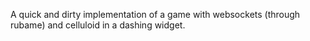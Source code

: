 A quick and dirty implementation of a game with websockets (through rubame) and celluloid in a dashing widget.
